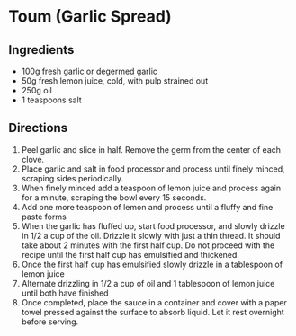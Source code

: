 # Toum (Garlic Spread)

## Ingredients
- 100g fresh garlic or degermed garlic
- 50g fresh lemon juice, cold, with pulp strained out
- 250g oil
- 1 teaspoons salt


## Directions
 1. Peel garlic and slice in half. Remove the germ from the center of each clove. 
 2. Place garlic and salt in food processor and process until finely minced, scraping sides periodically.
 3. When finely minced add a teaspoon of lemon juice and process again for a minute, scraping the bowl every 15 seconds.
 4. Add one more teaspoon of lemon and process until a fluffy and fine paste forms
 5. When the garlic has fluffed up, start food processor, and slowly drizzle in 1/2 a cup of the oil. Drizzle it slowly with just a thin thread. It should take about 2 minutes with the first half cup. Do not proceed with the recipe until the first half cup has emulsified and thickened.
 6. Once the first half cup has emulsified slowly drizzle in a tablespoon of lemon juice
 7. Alternate drizzling in 1/2 a cup of oil and 1 tablespoon of lemon juice until both have finished
 8. Once completed, place the sauce in a container and cover with a paper towel pressed against the surface to absorb liquid. Let it rest overnight before serving.
